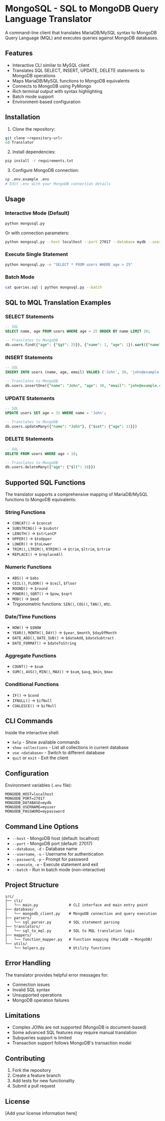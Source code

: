 # MongoSQL - SQL to MongoDB Query Language Translator

A command-line client that translates MariaDB/MySQL syntax to MongoDB Query Language (MQL) and executes queries against MongoDB databases.

## Features

- Interactive CLI similar to MySQL client
- Translates SQL SELECT, INSERT, UPDATE, DELETE statements to MongoDB operations
- Maps MariaDB/MySQL functions to MongoDB equivalents
- Connects to MongoDB using PyMongo
- Rich terminal output with syntax highlighting
- Batch mode support
- Environment-based configuration

## Installation

1. Clone the repository:
```bash
git clone <repository-url>
cd Translator
```

2. Install dependencies:
```bash
pip install -r requirements.txt
```

3. Configure MongoDB connection:
```bash
cp .env.example .env
# Edit .env with your MongoDB connection details
```

## Usage

### Interactive Mode (Default)

```bash
python mongosql.py
```

Or with connection parameters:

```bash
python mongosql.py --host localhost --port 27017 --database mydb --username myuser -p
```

### Execute Single Statement

```bash
python mongosql.py -e "SELECT * FROM users WHERE age > 25"
```

### Batch Mode

```bash
cat queries.sql | python mongosql.py --batch
```

## SQL to MQL Translation Examples

### SELECT Statements

```sql
-- SQL
SELECT name, age FROM users WHERE age > 25 ORDER BY name LIMIT 10;

-- Translates to MongoDB
db.users.find({"age": {"$gt": 25}}, {"name": 1, "age": 1}).sort({"name": 1}).limit(10)
```

### INSERT Statements

```sql
-- SQL
INSERT INTO users (name, age, email) VALUES ('John', 30, 'john@example.com');

-- Translates to MongoDB
db.users.insertOne({"name": "John", "age": 30, "email": "john@example.com"})
```

### UPDATE Statements

```sql
-- SQL
UPDATE users SET age = 31 WHERE name = 'John';

-- Translates to MongoDB
db.users.updateMany({"name": "John"}, {"$set": {"age": 31}})
```

### DELETE Statements

```sql
-- SQL
DELETE FROM users WHERE age < 18;

-- Translates to MongoDB
db.users.deleteMany({"age": {"$lt": 18}})
```

## Supported SQL Functions

The translator supports a comprehensive mapping of MariaDB/MySQL functions to MongoDB equivalents:

### String Functions
- `CONCAT()` → `$concat`
- `SUBSTRING()` → `$substr`
- `LENGTH()` → `$strLenCP`
- `UPPER()` → `$toUpper`
- `LOWER()` → `$toLower`
- `TRIM()`, `LTRIM()`, `RTRIM()` → `$trim`, `$ltrim`, `$rtrim`
- `REPLACE()` → `$replaceAll`

### Numeric Functions
- `ABS()` → `$abs`
- `CEIL()`, `FLOOR()` → `$ceil`, `$floor`
- `ROUND()` → `$round`
- `POWER()`, `SQRT()` → `$pow`, `$sqrt`
- `MOD()` → `$mod`
- Trigonometric functions: `SIN()`, `COS()`, `TAN()`, etc.

### Date/Time Functions
- `NOW()` → `$$NOW`
- `YEAR()`, `MONTH()`, `DAY()` → `$year`, `$month`, `$dayOfMonth`
- `DATE_ADD()`, `DATE_SUB()` → `$dateAdd`, `$dateSubtract`
- `DATE_FORMAT()` → `$dateToString`

### Aggregate Functions
- `COUNT()` → `$sum`
- `SUM()`, `AVG()`, `MIN()`, `MAX()` → `$sum`, `$avg`, `$min`, `$max`

### Conditional Functions
- `IF()` → `$cond`
- `IFNULL()` → `$ifNull`
- `COALESCE()` → `$ifNull`

## CLI Commands

Inside the interactive shell:

- `help` - Show available commands
- `show collections` - List all collections in current database
- `use <database>` - Switch to different database
- `quit` or `exit` - Exit the client

## Configuration

Environment variables (`.env` file):

```
MONGODB_HOST=localhost
MONGODB_PORT=27017
MONGODB_DATABASE=mydb
MONGODB_USERNAME=myuser
MONGODB_PASSWORD=mypassword
```

## Command Line Options

- `--host` - MongoDB host (default: localhost)
- `--port` - MongoDB port (default: 27017)
- `--database`, `-d` - Database name
- `--username`, `-u` - Username for authentication
- `--password`, `-p` - Prompt for password
- `--execute`, `-e` - Execute statement and exit
- `--batch` - Run in batch mode (non-interactive)

## Project Structure

```
src/
├── cli/
│   └── main.py              # CLI interface and main entry point
├── database/
│   └── mongodb_client.py    # MongoDB connection and query execution
├── parsers/
│   └── sql_parser.py        # SQL statement parsing
├── translators/
│   └── sql_to_mql.py        # SQL to MQL translation logic
├── mappers/
│   └── function_mapper.py   # Function mapping (MariaDB → MongoDB)
└── utils/
    └── helpers.py           # Utility functions
```

## Error Handling

The translator provides helpful error messages for:
- Connection issues
- Invalid SQL syntax
- Unsupported operations
- MongoDB operation failures

## Limitations

- Complex JOINs are not supported (MongoDB is document-based)
- Some advanced SQL features may require manual translation
- Subqueries support is limited
- Transaction support follows MongoDB's transaction model

## Contributing

1. Fork the repository
2. Create a feature branch
3. Add tests for new functionality
4. Submit a pull request

## License

[Add your license information here]
